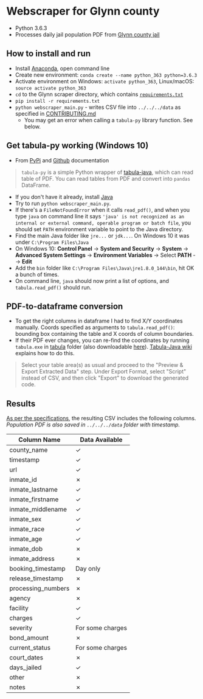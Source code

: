 # Webscraper for Glynn county
* Python 3.6.3
* Processes daily jail population PDF from [Glynn county jail](http://www.glynncountysheriff.org/)

## How to install and run
* Install [Anaconda](https://www.continuum.io/downloads), open command line
* Create new environment: ```conda create --name python_363 python=3.6.3```
* Activate environment on Windows: ```activate python_363```, Linux/macOS: ```source activate python_363```
* ```cd``` to the Glynn scraper directory, which contains [```requirements.txt```](requirements.txt)
* ```pip install -r requirements.txt```
* ```python webscraper_main.py``` - writes CSV file into ```../../../data``` as specified in [CONTRIBUTING.md](https://github.com/lahoffm/aclu-bail-reform/blob/master/CONTRIBUTING.md)
	* You may get an error when calling a `tabula-py` library function. See below.

## Get tabula-py working (Windows 10)
* From [PyPi](https://pypi.python.org/pypi/tabula-py/1.0.0) and [Github](https://github.com/chezou/tabula-py) documentation
> `tabula-py` is a simple Python wrapper of [tabula-java](https://github.com/tabulapdf/tabula-java), which can read table of PDF.
> You can read tables from PDF and convert into `pandas` DataFrame.
* If you don't have it already, install [Java](https://www.java.com/en/download/manual.jsp)
* Try to run `python webscraper_main.py`.
* If there's a `FileNotFoundError` when it calls `read_pdf()`, and when you type `java` on command line it says
`'java' is not recognized as an internal or external command, operable program or batch file`, you should set `PATH` environment variable to point to the Java directory.
* Find the main Java folder like `jre...` or `jdk...`. On Windows 10 it was under `C:\Program Files\Java`
* On Windows 10: **Control Panel** -> **System and Security** -> **System** -> **Advanced System Settings** -> **Environment Variables** -> Select **PATH** --> **Edit**
* Add the `bin` folder like `C:\Program Files\Java\jre1.8.0_144\bin`, hit OK a bunch of times.
* On command line, `java` should now print a list of options, and `tabula.read_pdf()` should run.

## PDF-to-dataframe conversion
* To get the right columns in dataframe I had to find X/Y coordinates manually. Coords specified as arguments to `tabula.read_pdf()`: bounding box containing the table and X coords of column boundaries.
* If their PDF ever changes, you can re-find the coordinates by running `tabula.exe` in [tabula](tabula) folder (also downloadable [here](http://tabula.technology/)). [Tabula-Java wiki](https://github.com/tabulapdf/tabula-java/wiki/Using-the-command-line-tabula-extractor-tool#grab-coordinates-of-the-table-you-want) explains how to do this.
> Select your table area(s) as usual and proceed to the "Preview & Export Extracted Data" step.
> Under Export Format, select "Script" instead of CSV, and then click "Export" to download the generated code.

## Results
[As per the specifications](https://github.com/lahoffm/aclu-bail-reform/blob/master/CONTRIBUTING.md#csv-columns-in-order), the resulting CSV includes the following columns.
*Population PDF is also saved in `../../../data` folder with timestamp.*

| Column Name       | Data Available
|-------------------|---------------|
| county_name       | ✓ |
| timestamp         | ✓ |
| url               | ✓ |
| inmate_id         | ✗ |
| inmate_lastname   | ✓ |
| inmate_firstname  | ✓ |
| inmate_middlename | ✓ |
| inmate_sex        | ✓ |
| inmate_race       | ✓ |
| inmate_age        | ✓ |
| inmate_dob        | ✗ |
| inmate_address    | ✗ |
| booking_timestamp | Day only |
| release_timestamp | ✗ |
| processing_numbers| ✗ |
| agency            | ✗ |
| facility          | ✓ |
| charges           | ✓ |
| severity          | For some charges |
| bond_amount       | ✗ |
| current_status    | For some charges |
| court_dates       | ✗ |
| days_jailed       | ✓ |
| other             | ✗ |
| notes				| ✗ |
